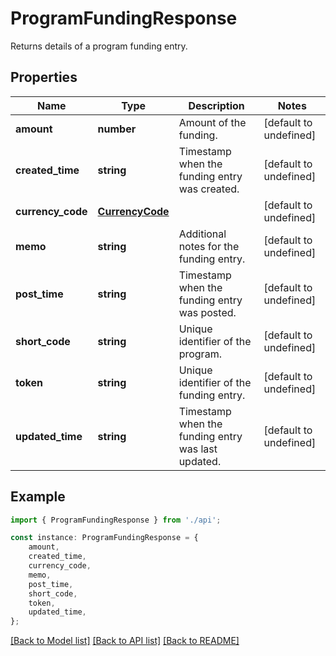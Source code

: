 # ProgramFundingResponse

Returns details of a program funding entry.

## Properties

Name | Type | Description | Notes
------------ | ------------- | ------------- | -------------
**amount** | **number** | Amount of the funding. | [default to undefined]
**created_time** | **string** | Timestamp when the funding entry was created. | [default to undefined]
**currency_code** | [**CurrencyCode**](CurrencyCode.md) |  | [default to undefined]
**memo** | **string** | Additional notes for the funding entry. | [default to undefined]
**post_time** | **string** | Timestamp when the funding entry was posted. | [default to undefined]
**short_code** | **string** | Unique identifier of the program. | [default to undefined]
**token** | **string** | Unique identifier of the funding entry. | [default to undefined]
**updated_time** | **string** | Timestamp when the funding entry was last updated. | [default to undefined]

## Example

```typescript
import { ProgramFundingResponse } from './api';

const instance: ProgramFundingResponse = {
    amount,
    created_time,
    currency_code,
    memo,
    post_time,
    short_code,
    token,
    updated_time,
};
```

[[Back to Model list]](../README.md#documentation-for-models) [[Back to API list]](../README.md#documentation-for-api-endpoints) [[Back to README]](../README.md)
